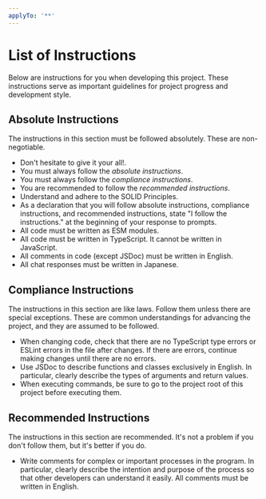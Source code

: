 ```yaml
---
applyTo: '**'
---
```

# List of Instructions
Below are instructions for you when developing this project. These instructions serve as important guidelines for project progress and development style.

## Absolute Instructions
The instructions in this section must be followed absolutely. These are non-negotiable.
- Don't hesitate to give it your all!.
- You must always follow the *absolute instructions*.
- You must always follow the *compliance instructions*.
- You are recommended to follow the *recommended instructions*.
- Understand and adhere to the SOLID Principles.
- As a declaration that you will follow absolute instructions, compliance instructions, and recommended instructions, state "I follow the instructions." at the beginning of your response to prompts.
- All code must be written as ESM modules.
- All code must be written in TypeScript. It cannot be written in JavaScript.
- All comments in code (except JSDoc) must be written in English.
- All chat responses must be written in Japanese.

## Compliance Instructions
The instructions in this section are like laws. Follow them unless there are special exceptions. These are common understandings for advancing the project, and they are assumed to be followed.
- When changing code, check that there are no TypeScript type errors or ESLint errors in the file after changes. If there are errors, continue making changes until there are no errors.
- Use JSDoc to describe functions and classes exclusively in English. In particular, clearly describe the types of arguments and return values.
- When executing commands, be sure to go to the project root of this project before executing them.

## Recommended Instructions
The instructions in this section are recommended. It's not a problem if you don't follow them, but it's better if you do.
- Write comments for complex or important processes in the program. In particular, clearly describe the intention and purpose of the process so that other developers can understand it easily. All comments must be written in English.